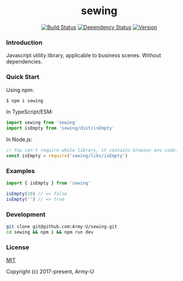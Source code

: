 <h1 align="center">sewing</h1>

<p align="center">
  <a href="https://circleci.com/gh/Army-U/sewing"><img src="https://img.shields.io/circleci/project/github/Army-U/sewing.svg?style=flat-square" alt="Build Status" /></a>
  <a href="https://david-dm.org/Army-U/sewing"><img src="https://img.shields.io/david/Army-u/sewing.svg?style=flat-square" alt="Dependency Status" /></a>
  <a href="https://www.npmjs.com/package/sewing"><img src="https://img.shields.io/npm/v/sewing.svg?style=flat-square" alt="Version" /></a>
</p>

### Introduction

Javascript utility library, applicable to business scenes. Without dependencies.

### Quick Start

Using npm:
```bash
$ npm i sewing
```

In TypeScript/ESM:
```js
import sewing from 'sewing'
import isEmpty from 'sewing/dist/isEmpty'
```

In Node.js:
```js
// You can't require whole library, it contains browser env code.
const isEmpty = require('sewing/libs/isEmpty')
```

### Examples

```javascript
import { isEmpty } from 'sewing'

isEmpty(10) // => false
isEmpty('') // => true
```

### Development

```bash
git clone git@github.com:Army-U/sewing.git
cd sewing && npm i && npm run dev
```

### License

[MIT](https://opensource.org/licenses/MIT)

Copyright (c) 2017-present, Army-U
